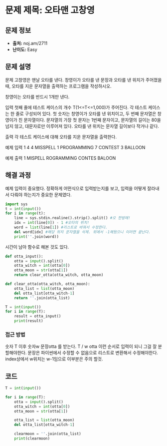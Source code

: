 # 문제 제목: 오타맨 고창영

## 문제 정보

- **출처:** noj.am/2711
- **난이도:** Easy

## 문제 설명

문제
고창영은 맨날 오타를 낸다. 창영이가 오타를 낸 문장과 오타를 낸 위치가 주어졌을 때, 오타를 지운 문자열을 출력하는 프로그램을 작성하시오.

창영이는 오타를 반드시 1개만 낸다.

입력
첫째 줄에 테스트 케이스의 개수 T(1<=T<=1,000)가 주어진다. 각 테스트 케이스는 한 줄로 구성되어 있다. 첫 숫자는 창영이가 오타를 낸 위치이고, 두 번째 문자열은 창영이가 친 문자열이다. 문자열의 가장 첫 문자는 1번째 문자이고, 문자열의 길이는 80을 넘지 않고, 대문자로만 이루어져 있다. 오타를 낸 위치는 문자열 길이보다 작거나 같다.

출력
각 테스트 케이스에 대해 오타를 지운 문자열을 출력한다.

예제 입력 1
4
4 MISSPELL
1 PROGRAMMING
7 CONTEST
3 BALLOON

예제 출력 1
MISPELL
ROGRAMMING
CONTES
BALOON

## 해결 과정

예제 입력이 중요했다.
정확하게 어떤식으로 입력받는지를 보고, 입력을 어떻게 잘라내서 다뤄야 하는지가 중요한 문제였다.

```python
import sys
t = int(input())
for i in range(t):
    line = sys.stdin.realine().strip().split() #오 한방에!
    idx = int(line[0]) - 1 #오타의 위치!
    word = list(line[1]) #리스트로 바꿔서 수정한다.
    del word[idx] #해당 위치 문자열을 삭제. 위에서 -1해뒀으니 이러면 끝난다.
    print(''.join(word))
```

시간이 남아 함수로 해본 것도 있다.

```python
def otta_input():
    otta = input().split()
    otta_witch = int(otta[0])
    otta_moon = str(otta[1])
    return clear_otta(otta_witch, otta_moon)

def clear_otta(otta_witch, otta_moon):
    otta_list = list(otta_moon)
    del otta_list[otta_witch-1]
    return ''.join(otta_list)

T = int(input())
for i in range(T):
    result = otta_input()
    print(result)

```

### 접근 방법

숫자 T
이후 숫자w 문장otta 를 받는다.
T / w otta
이런 순서로 입력이 되니 그걸 잘 분할해야한다.
문장은 파이썬에서 수정할 수 없음으로 리스트로 변환해서 수정해야한다.
index상에서 w위치는 w-1임으로 이부분은 주의 할것.

## 코드

```python
T = int(input())

for i in range(T):
    otta = input().split()
    otta_witch = int(otta[0])
    otta_moon = str(otta[1])

    otta_list = list(otta_moon)
    del otta_list[otta_witch-1]

    clearmoon = ''.join(otta_list)
    print(clearmoon)
```

